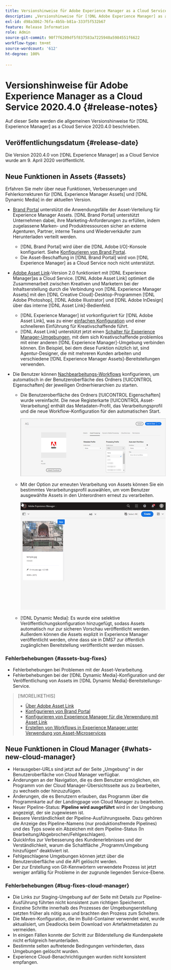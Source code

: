 ```yaml
---
title: Versionshinweise für Adobe Experience Manager as a Cloud Service 2020.4.0
description: „Versionshinweise für [!DNL Adobe Experience Manager] as a Cloud Service 2020.4.0“
exl-id: d98a3862-76fa-4b5b-b81a-333f5f532b67
feature: Release Information
role: Admin
source-git-commit: 90f7f6209df5f837583a7225940a5984551f6622
workflow-type: tm+mt
source-wordcount: '612'
ht-degree: 100%

---
```


# Versionshinweise für Adobe Experience Manager as a Cloud Service 2020.4.0 {#release-notes}

Auf dieser Seite werden die allgemeinen Versionshinweise für [!DNL Experience Manager] as a Cloud Service 2020.4.0 beschrieben.

## Veröffentlichungsdatum {#release-date}

Die Version 2020.4.0 von [!DNL Experience Manager] as a Cloud Service wurde am 9. April 2020 veröffentlicht.

## Neue Funktionen in Assets {#assets}

Erfahren Sie mehr über neue Funktionen, Verbesserungen und Fehlerkorrekturen für [!DNL Experience Manager Assets] und [!DNL Dynamic Media] in der aktuellen Version.

* [Brand Portal](https://experienceleague.adobe.com/docs/experience-manager-brand-portal/using/home.html?lang=de) unterstützt die Anwendungsfälle der Asset-Verteilung für Experience Manager Assets. [!DNL Brand Portal] unterstützt Unternehmen dabei, ihre Marketing-Anforderungen zu erfüllen, indem zugelassene Marken- und Produktressourcen sicher an externe Agenturen, Partner, interne Teams und Wiederverkäufer zum Herunterladen verteilt werden.
   * [!DNL Brand Portal] wird über die [!DNL Adobe I/O]-Konsole konfiguriert. Siehe [Konfigurieren von Brand Portal](https://experienceleague.adobe.com/docs/experience-manager-brand-portal/using/publish/configure-aem-assets-with-brand-portal.html?lang=de).
   * Die Asset-Beschaffung in [!DNL Brand Portal] wird von [!DNL Experience Manager] as a Cloud Service noch nicht unterstützt.

* [Adobe Asset Link](https://helpx.adobe.com/de/enterprise/using/adobe-asset-link.html)-Version 2.0 funktioniert mit [!DNL Experience Manager]as a Cloud Service. [!DNL Adobe Asset Link] optimiert die Zusammenarbeit zwischen Kreativen und Marketern bei der Inhaltserstellung durch die Verbindung von [!DNL Experience Manager Assets] mit den [!DNL Creative Cloud]-Desktop-Programmen [!DNL Adobe Photoshop], [!DNL Adobe Illustrator] und [!DNL Adobe InDesign] über das interne [!DNL Asset Link]-Bedienfeld.
   * [!DNL Experience Manager] ist vorkonfiguriert für [!DNL Adobe Asset Link], was zu einer [einfachen Konfiguration](https://helpx.adobe.com/de/enterprise/using/configure-aem-assets-for-asset-link.html) und einer schnelleren Einführung für Kreativschaffende führt.
   * [!DNL Asset Link] unterstützt jetzt einen [Schalter für Experience Manager-Umgebungen](https://helpx.adobe.com/de/enterprise/using/manage-assets-using-adobe-asset-link.html#UseAdobeAssetLink), mit dem sich Kreativschaffende problemlos mit einer anderen [!DNL Experience Manager]-Umgebung verbinden können. Ein Beispiel, bei dem diese Funktion nützlich ist, sind Agentur-Designer, die mit mehreren Kunden arbeiten und verschiedene [!DNL Experience Manager Assets]-Bereitstellungen verwenden.

* Die Benutzer können [Nachbearbeitungs-Workflows](/help/assets/asset-microservices-configure-and-use.md#post-processing-workflows) konfigurieren, um automatisch in der Benutzeroberfläche des Ordners [!UICONTROL Eigenschaften] der jeweiligen Ordnerhierarchien zu starten.
   * Die Benutzeroberfläche des Ordners [!UICONTROL Eigenschaften] wurde vereinfacht. Die neue Registerkarte [!UICONTROL Asset-Verarbeitung] enthält das Metadaten-Profil, das Verarbeitungsprofil und die neue Workflow-Konfiguration für den automatischen Start.

     ![Die Verarbeitungsprofile können problemlos auf Ordner angewendet werden. Damit werden alle in die Ordner hochgeladenen Assets mit diesen Profilen verarbeitet.](/help/assets/assets/asset-processing-folder-properties.png)

   * Mit der Option zur erneuten Verarbeitung von Assets können Sie ein bestimmtes Verarbeitungsprofil auswählen, um vom Benutzer ausgewählte Assets in den Unterordnern erneut zu verarbeiten.

     ![Ausgewählte Assets mit einem bestimmten Verarbeitungsprofil erneut verarbeiten](/help/assets/assets/fpo-existing-asset-reprocess.gif)

   * [!DNL Dynamic Media]: Es wurde eine selektive Veröffentlichungskonfiguration hinzugefügt, sodass Assets automatisch nur zur sicheren Vorschau veröffentlicht werden. Außerdem können die Assets explizit in Experience Manager veröffentlicht werden, ohne dass sie in DMS7 zur öffentlich zugänglichen Bereitstellung veröffentlicht werden müssen.

### Fehlerbehebungen {#assets-bug-fixes}

* Fehlerbehebungen bei Problemen mit der Asset-Verarbeitung.
* Fehlerbehebungen bei der [!DNL Dynamic Media]-Konfiguration und der Veröffentlichung von Assets im [!DNL Dynamic Media]-Bereitstellungs-Service.

>[!MORELIKETHIS]
>
>* [Über Adobe Asset Link](https://www.adobe.com/de/creativecloud/business/enterprise/adobe-asset-link.html)
>* [Konfigurieren von Brand Portal](https://experienceleague.adobe.com/docs/experience-manager-brand-portal/using/publish/configure-aem-assets-with-brand-portal.html?lang=de)
>* [Konfigurieren von Experience Manager für die Verwendung mit Asset Link](https://helpx.adobe.com/de/enterprise/using/configure-aem-assets-for-asset-link.html)
>* [Erstellen von Workflows in Experience Manager unter Verwendung von Asset-Microservices](https://experienceleague.adobe.com/docs/experience-manager-cloud-service/assets/manage/asset-microservices-configure-and-use.html?lang=de#post-processing-workflows)

## Neue Funktionen in Cloud Manager {#whats-new-cloud-manager}

* Herausgeber-URLs sind jetzt auf der Seite „Umgebung“ in der Benutzeroberfläche von Cloud Manager verfügbar.
* Änderungen an der Navigation, die es dem Benutzer ermöglichen, ein Programm von der Cloud Manager-Übersichtsseite aus zu bearbeiten, zu wechseln oder hinzuzufügen.
* Änderungen, die es Benutzern erlauben, das Programm über die Programmkarte auf der Landingpage von Cloud Manager zu bearbeiten.
* Neuer Pipeline-Status: **Pipeline wird ausgeführt** wird in der Umgebung angezeigt, der sie zugewiesen ist.
* Bessere Verständlichkeit der Pipeline-Ausführungsseite. Dazu gehören die Anzeige des Pipeline-Namens (nur produktionsfremde Pipelines) und des Typs sowie ein Abzeichen mit dem Pipeline-Status (In Bearbeitung/Abgebrochen/Fehlgeschlagen).
* QuickInfos zur Verbesserung des Kundenerlebnisses und der Verständlichkeit, warum die Schaltfläche „Programm/Umgebung hinzufügen“ deaktiviert ist.
* Fehlgeschlagene Umgebungen können jetzt über die Benutzeroberfläche und die API gelöscht werden.
* Der zur Erstellung von Git-Kennwörtern verwendete Prozess ist jetzt weniger anfällig für Probleme in der zugrunde liegenden Service-Ebene.

### Fehlerbehebungen {#bug-fixes-cloud-manager}

* Die Links zur Staging-Umgebung auf der Seite mit Details zur Pipeline-Ausführung führten nicht konsistent zum richtigen Speicherort.
* Einzelne Schritte innerhalb des Prozesses der Umgebungserstellung setzten früher als nötig aus und brachten den Prozess zum Scheitern.
* Die Maven-Konfiguration, die im Build-Container verwendet wird, wurde aktualisiert, um Deadlocks beim Download von Artefaktmetadaten zu vermeiden.
* In einigen Fällen konnte der Schritt zur Bilderstellung die Kundenpakete nicht erfolgreich herunterladen.
* Bestimmte selten auftretende Bedingungen verhinderten, dass Umgebungen gelöscht wurden.
* Experience Cloud-Benachrichtigungen wurden nicht konsistent empfangen.
